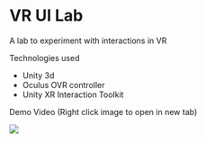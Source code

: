 # VR UI Lab

A lab to experiment with interactions in VR

Technologies used
* Unity 3d
* Oculus OVR controller
* Unity XR Interaction Toolkit

Demo Video (Right click image to open in new tab)

[![](http://img.youtube.com/vi/8fjA24pFIME/0.jpg)](http://www.youtube.com/watch?v=8fjA24pFIME "")



